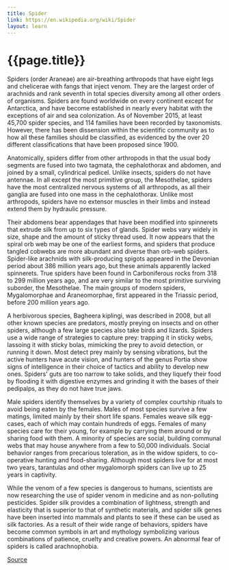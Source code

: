 ```yaml
---
title: Spider
link: https://en.wikipedia.org/wiki/Spider
layout: learn
---
```

# {{page.title}}

Spiders (order Araneae) are air-breathing arthropods that have eight legs and chelicerae with fangs that inject venom. They are the largest order of arachnids and rank seventh in total species diversity among all other orders of organisms. Spiders are found worldwide on every continent except for Antarctica, and have become established in nearly every habitat with the exceptions of air and sea colonization. As of November 2015, at least 45,700 spider species, and 114 families have been recorded by taxonomists. However, there has been dissension within the scientific community as to how all these families should be classified, as evidenced by the over 20 different classifications that have been proposed since 1900.

Anatomically, spiders differ from other arthropods in that the usual body segments are fused into two tagmata, the cephalothorax and abdomen, and joined by a small, cylindrical pedicel. Unlike insects, spiders do not have antennae. In all except the most primitive group, the Mesothelae, spiders have the most centralized nervous systems of all arthropods, as all their ganglia are fused into one mass in the cephalothorax. Unlike most arthropods, spiders have no extensor muscles in their limbs and instead extend them by hydraulic pressure.

Their abdomens bear appendages that have been modified into spinnerets that extrude silk from up to six types of glands. Spider webs vary widely in size, shape and the amount of sticky thread used. It now appears that the spiral orb web may be one of the earliest forms, and spiders that produce tangled cobwebs are more abundant and diverse than orb-web spiders. Spider-like arachnids with silk-producing spigots appeared in the Devonian period about 386 million years ago, but these animals apparently lacked spinnerets. True spiders have been found in Carboniferous rocks from 318 to 299 million years ago, and are very similar to the most primitive surviving suborder, the Mesothelae. The main groups of modern spiders, Mygalomorphae and Araneomorphae, first appeared in the Triassic period, before 200 million years ago.

A herbivorous species, Bagheera kiplingi, was described in 2008, but all other known species are predators, mostly preying on insects and on other spiders, although a few large species also take birds and lizards. Spiders use a wide range of strategies to capture prey: trapping it in sticky webs, lassoing it with sticky bolas, mimicking the prey to avoid detection, or running it down. Most detect prey mainly by sensing vibrations, but the active hunters have acute vision, and hunters of the genus Portia show signs of intelligence in their choice of tactics and ability to develop new ones. Spiders' guts are too narrow to take solids, and they liquefy their food by flooding it with digestive enzymes and grinding it with the bases of their pedipalps, as they do not have true jaws.

Male spiders identify themselves by a variety of complex courtship rituals to avoid being eaten by the females. Males of most species survive a few matings, limited mainly by their short life spans. Females weave silk egg-cases, each of which may contain hundreds of eggs. Females of many species care for their young, for example by carrying them around or by sharing food with them. A minority of species are social, building communal webs that may house anywhere from a few to 50,000 individuals. Social behavior ranges from precarious toleration, as in the widow spiders, to co-operative hunting and food-sharing. Although most spiders live for at most two years, tarantulas and other mygalomorph spiders can live up to 25 years in captivity.

While the venom of a few species is dangerous to humans, scientists are now researching the use of spider venom in medicine and as non-polluting pesticides. Spider silk provides a combination of lightness, strength and elasticity that is superior to that of synthetic materials, and spider silk genes have been inserted into mammals and plants to see if these can be used as silk factories. As a result of their wide range of behaviors, spiders have become common symbols in art and mythology symbolizing various combinations of patience, cruelty and creative powers. An abnormal fear of spiders is called arachnophobia.

[Source](page.link)
